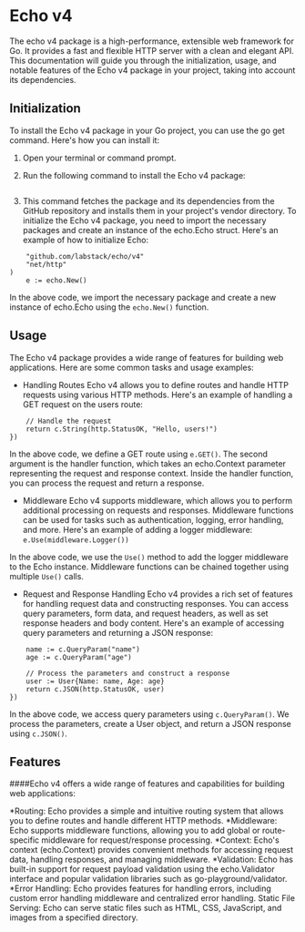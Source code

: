 # Echo v4

The echo v4 package is a high-performance, extensible web framework for Go. It provides a fast and flexible HTTP server with a clean and elegant API. This documentation will guide you through the initialization, usage, and notable features of the Echo v4 package in your project, taking into account its dependencies.

## Initialization
To install the Echo v4 package in your Go project, you can use the go get command. Here's how you can install it:

1. Open your terminal or command prompt.

2. Run the following command to install the Echo v4 package:
```go get github.com/labstack/echo/v4
```
3. This command fetches the package and its dependencies from the GitHub repository and installs them in your project's vendor directory.
To initialize the Echo v4 package, you need to import the necessary packages and create an instance of the echo.Echo struct. Here's an example of how to initialize Echo:
```import (
	"github.com/labstack/echo/v4"
	"net/http"
)
	e := echo.New()
```
In the above code, we import the necessary package and create a new instance of echo.Echo using the `echo.New()` function.

## Usage
The Echo v4 package provides a wide range of features for building web applications. Here are some common tasks and usage examples:

* Handling Routes
Echo v4 allows you to define routes and handle HTTP requests using various HTTP methods. Here's an example of handling a GET request on the users route:
```e.GET("/users", func(c echo.Context) error {
	// Handle the request
	return c.String(http.StatusOK, "Hello, users!")
})
```
In the above code, we define a GET route using `e.GET()`. The second argument is the handler function, which takes an echo.Context parameter representing the request and response context. Inside the handler function, you can process the request and return a response.

* Middleware
Echo v4 supports middleware, which allows you to perform additional processing on requests and responses. Middleware functions can be used for tasks such as authentication, logging, error handling, and more. Here's an example of adding a logger middleware:
`e.Use(middleware.Logger())`

In the above code, we use the `Use()` method to add the logger middleware to the Echo instance. Middleware functions can be chained together using multiple `Use()` calls.

* Request and Response Handling
Echo v4 provides a rich set of features for handling request data and constructing responses. You can access query parameters, form data, and request headers, as well as set response headers and body content. Here's an example of accessing query parameters and returning a JSON response:

```e.GET("/user", func(c echo.Context) error {
	name := c.QueryParam("name")
	age := c.QueryParam("age")

	// Process the parameters and construct a response
	user := User{Name: name, Age: age}
	return c.JSON(http.StatusOK, user)
})
```
In the above code, we access query parameters using `c.QueryParam()`. We process the parameters, create a User object, and return a JSON response using `c.JSON()`.

## Features
####Echo v4 offers a wide range of features and capabilities for building web applications:

*Routing: Echo provides a simple and intuitive routing system that allows you to define routes and handle different HTTP methods.
*Middleware: Echo supports middleware functions, allowing you to add global or route-specific middleware for request/response processing.
*Context: Echo's context (echo.Context) provides convenient methods for accessing request data, handling responses, and managing middleware.
*Validation: Echo has built-in support for request payload validation using the echo.Validator interface and popular validation libraries such as go-playground/validator.
*Error Handling: Echo provides features for handling errors, including custom error handling middleware and centralized error handling.
Static File Serving: Echo can serve static files such as HTML, CSS, JavaScript, and images from a specified directory.

